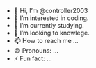 - 👋 Hi, I’m @controller2003
- 👀 I’m interested in coding.  
- 🌱 I’m currently studying. 
- 💞️ I’m looking to knowlege.
- 📫 How to reach me ...
- 😄 Pronouns: ...
- ⚡ Fun fact: ...

<!---
controller2003/controller2003 is a ✨ special ✨ repository because its `README.md` (this file) appears on your GitHub profile.
You can click the Preview link to take a look at your changes.
--->
